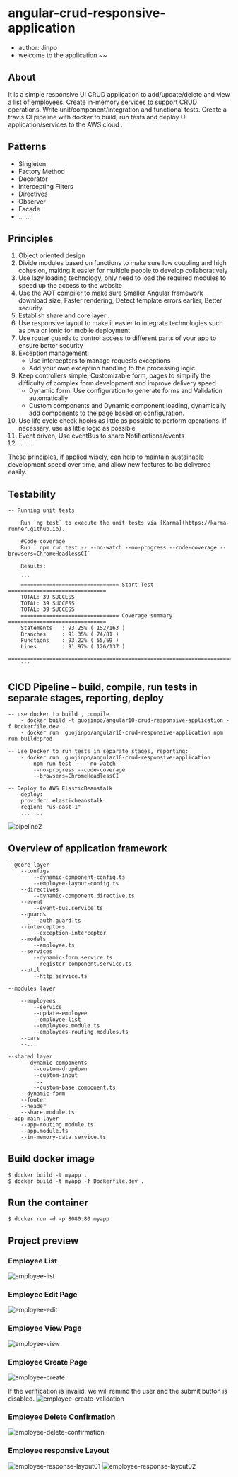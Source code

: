 #  angular-crud-responsive-application
- author: Jinpo
- welcome to the application ~~


## About

It is a simple responsive UI CRUD application to add/update/delete and view a list of employees. Create in-memory services to support CRUD operations. Write unit/component/integration and functional tests. Create a travis CI pipeline with docker to build, run tests and deploy UI application/services to the AWS cloud .


## Patterns

- Singleton
- Factory Method
- Decorator
- Intercepting Filters
- Directives
- Observer
- Facade
- ... ...

## Principles

1. Object oriented design
2. Divide modules based on functions to make sure low coupling and high cohesion, making it easier for multiple people to develop collaboratively
3. Use lazy loading technology, only need to load the required modules to speed up the access to the website
4. Use the AOT compiler to make sure Smaller Angular framework download size, Faster rendering, Detect template errors earlier, Better security.
5. Establish share and core layer .
6. Use responsive layout to make it easier to integrate technologies such as pwa or ionic for mobile deployment
7. Use router guards to control access to different parts of your app to ensure better security
8. Exception management
    - Use interceptors to manage requests exceptions 
    - Add your own exception handling to the processing logic
9. Keep controllers simple, Customizable form, pages to simplify the difficulty of complex form development and improve delivery speed
    - Dynamic form. Use configuration to generate forms and Validation automatically 
    - Custom components and Dynamic component loading, dynamically add components to the page based on configuration.
10. Use life cycle check hooks as little as possible to perform operations. If necessary, use as little logic as possible
11. Event driven, Use eventBus to share Notifications/events 
12. ... ... 

These principles, if applied wisely, can help to maintain sustainable development speed over time, and allow new features to be delivered easily. 

## Testability

    -- Running unit tests

        Run `ng test` to execute the unit tests via [Karma](https://karma-runner.github.io).
        
        #Code coverage
        Run ` npm run test -- --no-watch --no-progress --code-coverage --browsers=ChromeHeadlessCI`
        
        Results:

        ```
        =============================== Start Test ===============================
        TOTAL: 39 SUCCESS
        TOTAL: 39 SUCCESS
        TOTAL: 39 SUCCESS
        =============================== Coverage summary ===============================
        Statements   : 93.25% ( 152/163 )
        Branches     : 91.35% ( 74/81 )
        Functions    : 93.22% ( 55/59 )
        Lines        : 91.97% ( 126/137 )
        ================================================================================
        ```


## CICD Pipeline – build, compile, run tests in separate stages, reporting, deploy

    -- use docker to build , compile
        - docker build -t guojinpo/angular10-crud-responsive-application -f Dockerfile.dev .
        - docker run  guojinpo/angular10-crud-responsive-application npm run build:prod

    -- Use Docker to run tests in separate stages, reporting:
        - docker run  guojinpo/angular10-crud-responsive-application 
            npm run test -- --no-watch
            --no-progress --code-coverage 
            --browsers=ChromeHeadlessCI

    -- Deploy to AWS ElasticBeanstalk
        deploy:
        provider: elasticbeanstalk
        region: "us-east-1"
        ... ...  

![pipeline2](https://user-images.githubusercontent.com/56673360/95015031-4a2bdf80-067d-11eb-8b24-55a6d1e7903f.jpg)             


## Overview of application framework 

```
--@core layer
    --configs 
        --dynamic-component-config.ts
        --employee-layout-config.ts
    --directives
        --dynamic-component.directive.ts
    --event
        --event-bus.service.ts
    --guards
        --auth.guard.ts
    --interceptors
        --exception-interceptor
    --models
        --employee.ts
    --services
        --dynamic-form.service.ts
        --register-component.service.ts
    --util
        --http.service.ts

--modules layer

    --employees
        --service
        --update-employee
        --employee-list
        --employees.module.ts
        --employees-routing.modules.ts
    --cars
    --...

--shared layer
    -- dynamic-components
        --custom-dropdown
        --custom-input
        ...
        --custom-base.component.ts
    --dynamic-form
    --footer
    --header
    --share.module.ts
--app main layer
    --app-routing.module.ts
    --app.module.ts
    --in-memory-data.service.ts
```


## Build docker image

```
$ docker build -t myapp . 
$ docker build -t myapp -f Dockerfile.dev .
```

## Run the container

```
$ docker run -d -p 8080:80 myapp
```

## Project preview

### Employee List
![employee-list](https://user-images.githubusercontent.com/56673360/95016893-9c263280-0688-11eb-8b33-dddc586e6c36.jpg)

### Employee Edit Page
![employee-edit](https://user-images.githubusercontent.com/56673360/95016892-992b4200-0688-11eb-97f3-da24ad983bae.jpg)

### Employee View Page
![employee-view](https://user-images.githubusercontent.com/56673360/95016898-a0525000-0688-11eb-879a-0a9b10609058.jpg)

### Employee Create Page
![employee-create](https://user-images.githubusercontent.com/56673360/95016900-a0eae680-0688-11eb-970e-444775324113.jpg)

If the verification is invalid, we will remind the user and the submit button is disabled.
![employee-create-validation](https://user-images.githubusercontent.com/56673360/95016901-a2b4aa00-0688-11eb-8069-ea071ad45990.jpg)

### Employee Delete Confirmation
![employee-delete-confirmation](https://user-images.githubusercontent.com/56673360/95016904-a34d4080-0688-11eb-8a96-1bc24a65f7b6.jpg)

### Employee responsive Layout 
![employee-response-layout01](https://user-images.githubusercontent.com/56673360/95016894-9e888c80-0688-11eb-8bfd-2b0f0fd1c817.jpg)
![employee-response-layout02](https://user-images.githubusercontent.com/56673360/95016896-9f212300-0688-11eb-8f52-c50b2c3189d7.jpg)






